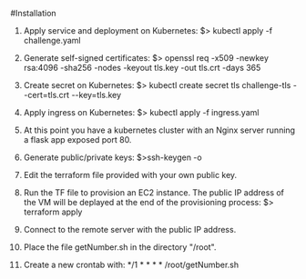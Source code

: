 #Installation

1. Apply service and deployment on Kubernetes:
	$> kubectl apply -f challenge.yaml
	
2. Generate self-signed certificates:
	$> openssl req -x509 -newkey rsa:4096 -sha256 -nodes -keyout tls.key -out tls.crt -days 365

3. Create secret on Kubernetes:
	$> kubectl create secret tls challenge-tls --cert=tls.crt --key=tls.key
	
4. Apply ingress on Kubernetes:
	$> kubectl apply -f ingress.yaml
	
5. At this point you have a kubernetes cluster with an Nginx server running a flask app exposed port 80.

6. Generate public/private keys:
	$>ssh-keygen -o
	
7. Edit the terraform file provided with your own public key.

8. Run the TF file to provision an EC2 instance. The public IP address of the VM will be deplayed at the end of the provisioning process:
	$> terraform apply

9. Connect to the remote server with the public IP address.

10. Place the file getNumber.sh in the directory "/root".

11. Create a new crontab with:
	*/1 * * * * /root/getNumber.sh

